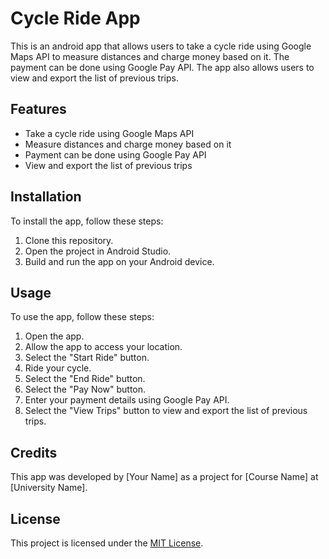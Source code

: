 # Cycle Ride App

This is an android app that allows users to take a cycle ride using Google Maps API to measure distances and charge money based on it. The payment can be done using Google Pay API. The app also allows users to view and export the list of previous trips.

## Features

- Take a cycle ride using Google Maps API
- Measure distances and charge money based on it
- Payment can be done using Google Pay API
- View and export the list of previous trips

## Installation

To install the app, follow these steps:

1. Clone this repository.
2. Open the project in Android Studio.
3. Build and run the app on your Android device.

## Usage

To use the app, follow these steps:

1. Open the app.
2. Allow the app to access your location.
3. Select the "Start Ride" button.
4. Ride your cycle.
5. Select the "End Ride" button.
6. Select the "Pay Now" button.
7. Enter your payment details using Google Pay API.
8. Select the "View Trips" button to view and export the list of previous trips.

## Credits

This app was developed by [Your Name] as a project for [Course Name] at [University Name].

## License

This project is licensed under the [MIT License](LICENSE).
